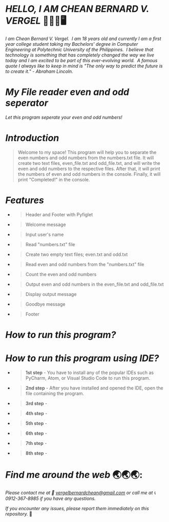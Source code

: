 # _**HELLO, I AM CHEAN BERNARD V. VERGEL**_   :wave::technologist::desktop_computer: 

_I am Chean Bernard V. Vergel.  I am 18 years old and currently I am a first year college student taking my Bachelors' degree in Computer Engineering at Polytechnic University of the Philippines.  I believe that technology is something that has completely changed the way we live today and I am excited to be part of this ever-evolving world.  A famous quote I always like to keep in mind is "The only way to predict the future is to create it." - Abraham Lincoln._

# _**My File reader even and odd seperator**_

_Let this program seperate your even and odd numbers!_

# _**Introduction**_
> Welcome to my space! This program will help you to separate the even numbers and odd numbers from the numbers.txt file. It will create two text files, even_file.txt and odd_file.txt, and will write the even and odd numbers to the respective files. After that, it will print the numbers of even and odd numbers in the console. Finally, it will print "Completed!" in the console.

# _**Features**_
- > Header and Footer with Pyfiglet
- > Welcome message
- > Input user's name
- > Read "numbers.txt" file
- > Create two empty text files; even.txt and odd.txt
- > Read even and odd numbers from the "numbers.txt" file
- > Count the even and odd numbers
- > Output even and odd numbers in the even_file.txt and odd_file.txt
- > Display output message
- > Goodbye message
- > Footer

# _**How to run this program?**_

# _**How to run this program using IDE?**_
- > **1st step** - You have to install any of the popular IDEs such as PyCharm, Atom, or Visual Studio Code to run this program.
- > **2nd step** - After you have installed and opened the IDE, open the file containing the program.
- > **3rd step** - 
- > **4th step** - 
- > **5th step** - 
- > **6th step** - 
- > **7th step** - 
- > **8th step** - 

# _**Find me around the web**_ :earth_asia::earth_asia::earth_asia::
_Please contact me at :envelope_with_arrow: vergelbernardchean@gmail.com or call me at :telephone_receiver: 0912-367-8985 if you have any questions._

_If you encounter any issues, please report them immediately on this repository._ :beginner:
